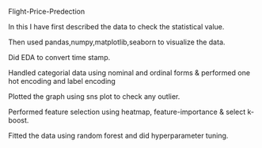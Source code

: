 Flight-Price-Predection


In this I have first described the data to check the statistical value.

Then used pandas,numpy,matplotlib,seaborn to visualize the data.

Did EDA to convert time stamp.

Handled categorial data using nominal and ordinal forms & performed one hot encoding and label encoding

Plotted the graph using sns plot to check any outlier.

Performed feature selection using heatmap, feature-importance & select k-boost.

Fitted the data using random forest and did hyperparameter tuning.




